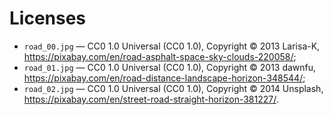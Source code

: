 # Licenses

* `road_00.jpg` &mdash; CC0 1.0 Universal (CC0 1.0), Copyright &copy; 2013 Larisa-K, https://pixabay.com/en/road-asphalt-space-sky-clouds-220058/;
* `road_01.jpg` &mdash; CC0 1.0 Universal (CC0 1.0), Copyright &copy; 2013 dawnfu, https://pixabay.com/en/road-distance-landscape-horizon-348544/;
* `road_02.jpg` &mdash; CC0 1.0 Universal (CC0 1.0), Copyright &copy; 2014 Unsplash, https://pixabay.com/en/street-road-straight-horizon-381227/.
